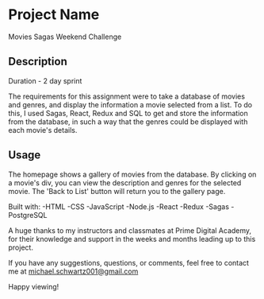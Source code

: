 # Project Name

Movies Sagas Weekend Challenge

## Description

Duration - 2 day sprint

The requirements for this assignment were to take a database of movies and genres, and display the information a movie selected from a list. To do this, I used Sagas, React, Redux and SQL to get and store the information from the database, in such a way that the genres could be displayed with each movie's details.

## Usage

The homepage shows a gallery of movies from the database. By clicking on a movie's div, you can view the description and genres for the selected movie. The 'Back to List' button will return you to the gallery page.

Built with:
-HTML
-CSS
-JavaScript
-Node.js
-React
-Redux
-Sagas
-PostgreSQL

A huge thanks to my instructors and classmates at Prime Digital Academy, for their knowledge and support in the weeks and months leading up to this project.

If you have any suggestions, questions, or comments, feel free to contact me at michael.schwartz001@gmail.com

Happy viewing!